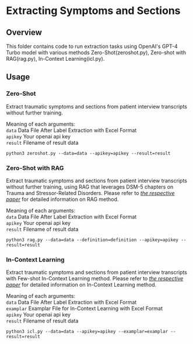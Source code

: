 # Extracting Symptoms and Sections

## Overview

This folder contains code to run extraction tasks using OpenAI's GPT-4 Turbo model with various methods Zero-Shot(zeroshot.py), Zero-shot with RAG(rag.py), In-Context Learning(icl.py).

## Usage

### Zero-Shot

Extract traumatic symptoms and sections from patient interview transcripts without further training.

Meaning of each arguments:<br>
```data``` Data File After Label Extraction with Excel Format <br>
```apikey``` Your openai api key <br>
```result``` Filename of result data <br>
```
python3 zeroshot.py --data=data --apikey=apikey --result=result
```

### Zero-Shot with RAG

Extract traumatic symptoms and sections from patient interview transcripts without further training, using RAG that leverages DSM-5 chapters on Trauma and Stressor-Related Disorders.
Please refer to *[the respective paper](https://arxiv.org/abs/2005.11401)* for detailed information on RAG method.

Meaning of each arguments:<br>
```data``` Data File After Label Extraction with Excel Format <br>
```apikey``` Your openai api key <br>
```result``` Filename of result data <br>
```
python3 rag.py --data=data --definition=definition --apikey=apikey --result=result
```

### In-Context Learning

Extract traumatic symptoms and sections from patient interview transcripts with Few-shot In-Context Learning method.
Please refer to *[the respective paper](https://arxiv.org/abs/2301.00234)* for detailed information on In-Context Learning method.

Meaning of each arguments:<br>
```data``` Data File After Label Extraction with Excel Format <br>
```examplar``` Examplar File for In-Context Learning with Excel Format <br>
```apikey``` Your openai api key <br>
```result``` Filename of result data <br>
```
python3 icl.py --data=data --apikey=apikey --examplar=examplar --result=result
```

